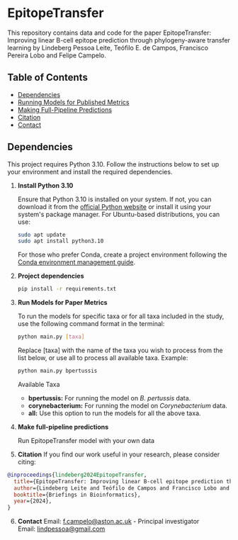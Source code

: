 # EpitopeTransfer

This repository contains data and code for the paper EpitopeTransfer: Improving linear B-cell epitope prediction through phylogeny-aware transfer learning by Lindeberg Pessoa Leite, Teófilo E. de Campos, Francisco Pereira Lobo and Felipe Campelo.

## Table of Contents
- [Dependencies](#dependencies)
- [Running Models for Published Metrics](#running-models-for-published-metrics)
- [Making Full-Pipeline Predictions](#making-full-pipeline-predictions)
- [Citation](#citation)
- [Contact](#contact)

## Dependencies

This project requires Python 3.10. Follow the instructions below to set up your environment and install the required dependencies.


1. **Install Python 3.10**

   Ensure that Python 3.10 is installed on your system. If not, you can download it from the [official Python website](https://www.python.org/downloads/release/python-3100/) or install it using your system's package manager. For Ubuntu-based distributions, you can use:

   ```bash
   sudo apt update
   sudo apt install python3.10
   ```
   For those who prefer Conda, create a project environment following the [Conda environment management guide](https://conda.io/projects/conda/en/latest/user-guide/tasks/manage-environments.html).

2. **Project dependencies**

   ```bash
   pip install -r requirements.txt
   ```
3. **Run Models for Paper Metrics**

    To run the models for specific taxa or for all taxa included in the study, use the following command format in the terminal:

    ```bash
    python main.py [taxa]
    ```
    Replace [taxa] with the name of the taxa you wish to process from the list below, or use all to process all available taxa. Example:

    ```bash
    python main.py bpertussis
    ```
    Available Taxa

    - **bpertussis:** For running the model on *B. pertussis* data.
    - **corynebacterium:** For running the model on *Corynebacterium* data.
    - **all:** Use this option to run the models for all the above taxa.

4. **Make full-pipeline predictions**


    Run EpitopeTransfer model with your own data

5. **Citation**
   If you find our work useful in your research, please consider citing:
  ```bibtex
  @inproceedings{lindeberg2024EpitopeTransfer,
    title={EpitopeTransfer: Improving linear B-cell epitope prediction through phylogeny-aware transfer learning},
    author={Lindeberg Leite and Teófilo de Campos and Francisco Lobo and Felipe Campelo},
    booktitle={Briefings in Bioinformatics},
    year={2024},
  }
  ````
6. **Contact**
Email: [f.campelo@aston.ac.uk](mailto:f.campelo@aston.ac.uk) - Principal investigator <br>
Email: [lindpessoa@gmail.com](mailto:lindpessoa@gmail.com)
